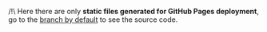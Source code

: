 /!\ Here there are only **static files generated for GitHub Pages deployment**,
go to the [branch by default](https://github.com/glegoux/glegoux.github.io) to see the source code.
